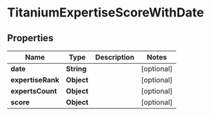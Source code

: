

# TitaniumExpertiseScoreWithDate


## Properties

| Name | Type | Description | Notes |
|------------ | ------------- | ------------- | -------------|
|**date** | **String** |  |  [optional] |
|**expertiseRank** | **Object** |  |  [optional] |
|**expertsCount** | **Object** |  |  [optional] |
|**score** | **Object** |  |  [optional] |



